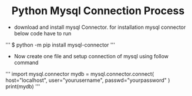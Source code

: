 <div align="center"><h1>Python Mysql Connection Process</h1></div>

* download and install mysql Connector. for installation mysql connector below code have to run

'''
$ python -m pip install mysql-connector 
'''

* Now create one file and setup connection of mysql using follow command

'''
import mysql.connector
mydb = mysql.connector.connect(
  host="localhost",
  user="yourusername",
  passwd="yourpassword"
)
print(mydb) 
'''
